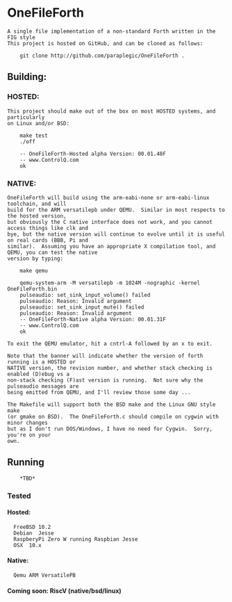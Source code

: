# OneFileForth

	A single file implementation of a non-standard Forth written in the FIG style
	This project is hosted on GitHub, and can be cloned as follows:

		git clone http://github.com/paraplegic/OneFileForth .

## Building:

### HOSTED:

	This project should make out of the box on most HOSTED systems, and particularly
	on Linux and/or BSD:

		make test
		./off

		-- OneFileForth-Hosted alpha Version: 00.01.48F
		-- www.ControlQ.com
		ok 

### NATIVE:

	OneFileForth will build using the arm-eabi-none or arm-eabi-linux toolchain, and will 
	build for the ARM versatilepb under QEMU.  Similar in most respects to the hosted version,
	but obviously the C native interface does not work, and you cannot access things like clk and 
	bye, but the native version will continue to evolve until it is useful on real cards (BBB, Pi and 
	similar).  Assuming you have an appropriate X compilation tool, and QEMU, you can test the native
	version by typing:

		make qemu

		qemu-system-arm -M versatilepb -m 1024M -nographic -kernel OneFileForth.bin 
		pulseaudio: set_sink_input_volume() failed
		pulseaudio: Reason: Invalid argument
		pulseaudio: set_sink_input_mute() failed
		pulseaudio: Reason: Invalid argument
		-- OneFileForth-Native alpha Version: 00.01.31F
		-- www.ControlQ.com
		ok

	To exit the QEMU emulator, hit a cntrl-A followed by an x to exit.

	Note that the banner will indicate whether the version of forth running is a HOSTED or
	NATIVE version, the revision number, and whether stack checking is enabled (D)ebug vs a
	non-stack checking (F)ast version is running.  Not sure why the pulseaudio messages are 
	being emitted from QEMU, and I'll review those some day ...

	The Makefile will support both the BSD make and the Linux GNU style make
	(or gmake on BSD).  The OneFileForth.c should compile on cygwin with minor changes
	but as I don't run DOS/Windows, I have no need for Cygwin.  Sorry, you're on your
	own.

## Running
		*TBD*

### Tested

####	Hosted:
	  FreeBSD 10.2
	  Debian  Jesse
	  RaspberyPi Zero W running Raspbian Jesse
	  OSX  10.x

####	Native:
	  Qemu ARM VersatilePB

####	Coming soon:  RiscV (native/bsd/linux)

